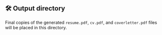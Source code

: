 ## 🛠️ Output directory

Final copies of the generated `resume.pdf`, `cv.pdf`, and `coverletter.pdf` files will be placed in this directory.